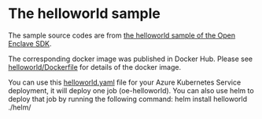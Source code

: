 # The helloworld sample

The sample source codes are from [the helloworld sample of the Open Enclave SDK](https://github.com/openenclave/openenclave/tree/master/samples/helloworld).

The corresponding docker image was published in Docker Hub. Please see [helloworld/Dockerfile](Dockerfile) for details of the docker image.

You can use this [helloworld.yaml](helm/templates/helloworld.yaml) file for your Azure Kubernetes Service deployment, it will deploy one job (oe-helloworld). You can also use helm to deploy that job by running the following command: helm install helloworld ./helm/
